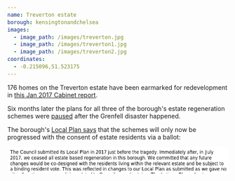 ```yaml
---
name: Treverton estate 
borough: kensingtonandchelsea
images:
  - image_path: /images/treverton.jpg
  - image_path: /images/treverton1.jpg
  - image_path: /images/treverton2.jpg
coordinates: 
  - -0.215096,51.523175
---
```

176 homes on the Treverton estate have been earmarked for redevelopment in [this Jan 2017 Cabinet report](https://planningconsult.rbkc.gov.uk/gf2.ti/f/782882/24784549.1/PDF/-/Considerations_for_Estate_Regeneration_Proposals__Treverton_Estate_January_2017.pdf). 

Six months later the plans for all three of the borough's estate regeneration schemes were [paused](https://www.insidehousing.co.uk/news/news/kensington-and-chelsea-council-pauses-schemes-51587) after the Grenfell disaster happened.

The borough's [Local Plan says](https://www.rbkc.gov.uk/sites/default/files/atoms/files/2019%20LOCAL%20PLAN%20SECTION%201%20SPATIAL%20STRATEGY.pdf) that the schemes will only now be progressed with the consent of estate residents via a ballot:

![](/images/rbkc.png)


